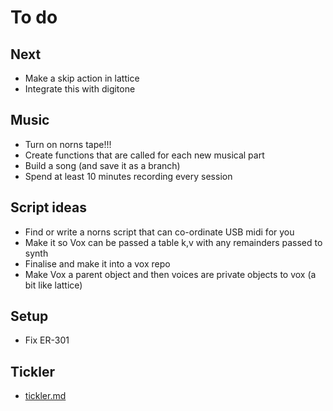 # To do

## Next
- Make a skip action in lattice
- Integrate this with digitone

## Music
- Turn on norns tape!!!
- Create functions that are called for each new musical part
- Build a song (and save it as a branch)
- Spend at least 10 minutes recording every session

## Script ideas
- Find or write a norns script that can co-ordinate USB midi for you
- Make it so Vox can be passed a table k,v with any remainders passed to synth
- Finalise and make it into a vox repo
- Make Vox a parent object and then voices are private objects to vox (a bit like lattice) 

## Setup
- Fix ER-301

## Tickler
- [tickler.md](../main/tickler.md)
